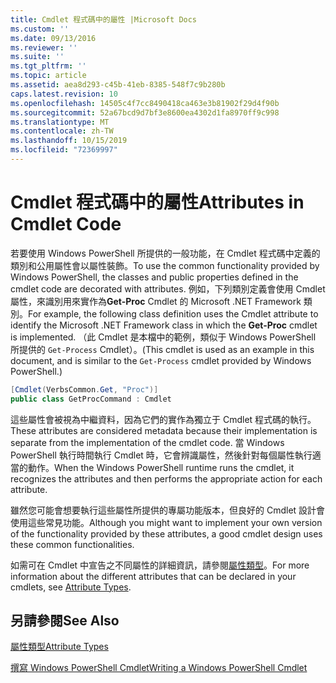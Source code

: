 ```yaml
---
title: Cmdlet 程式碼中的屬性 |Microsoft Docs
ms.custom: ''
ms.date: 09/13/2016
ms.reviewer: ''
ms.suite: ''
ms.tgt_pltfrm: ''
ms.topic: article
ms.assetid: aea8d293-c45b-41eb-8385-548f7c9b280b
caps.latest.revision: 10
ms.openlocfilehash: 14505c4f7cc8490418ca463e3b81902f29d4f90b
ms.sourcegitcommit: 52a67bcd9d7bf3e8600ea4302d1fa8970ff9c998
ms.translationtype: MT
ms.contentlocale: zh-TW
ms.lasthandoff: 10/15/2019
ms.locfileid: "72369997"
---
```

# <a name="attributes-in-cmdlet-code"></a><span data-ttu-id="43b79-102">Cmdlet 程式碼中的屬性</span><span class="sxs-lookup"><span data-stu-id="43b79-102">Attributes in Cmdlet Code</span></span>

<span data-ttu-id="43b79-103">若要使用 Windows PowerShell 所提供的一般功能，在 Cmdlet 程式碼中定義的類別和公用屬性會以屬性裝飾。</span><span class="sxs-lookup"><span data-stu-id="43b79-103">To use the common functionality provided by Windows PowerShell, the classes and public properties defined in the cmdlet code are decorated with attributes.</span></span> <span data-ttu-id="43b79-104">例如，下列類別定義會使用 Cmdlet 屬性，來識別用來實作為**Get-Proc** Cmdlet 的 Microsoft .NET Framework 類別。</span><span class="sxs-lookup"><span data-stu-id="43b79-104">For example, the following class definition uses the Cmdlet attribute to identify the Microsoft .NET Framework class in which the **Get-Proc** cmdlet is implemented.</span></span> <span data-ttu-id="43b79-105">（此 Cmdlet 是本檔中的範例，類似于 Windows PowerShell 所提供的 `Get-Process` Cmdlet）。</span><span class="sxs-lookup"><span data-stu-id="43b79-105">(This cmdlet is used as an example in this document, and is similar to the `Get-Process` cmdlet provided by Windows PowerShell.)</span></span>

```csharp
[Cmdlet(VerbsCommon.Get, "Proc")]
public class GetProcCommand : Cmdlet
```

<span data-ttu-id="43b79-106">這些屬性會被視為中繼資料，因為它們的實作為獨立于 Cmdlet 程式碼的執行。</span><span class="sxs-lookup"><span data-stu-id="43b79-106">These attributes are considered metadata because their implementation is separate from the implementation of the cmdlet code.</span></span> <span data-ttu-id="43b79-107">當 Windows PowerShell 執行時間執行 Cmdlet 時，它會辨識屬性，然後針對每個屬性執行適當的動作。</span><span class="sxs-lookup"><span data-stu-id="43b79-107">When the Windows PowerShell runtime runs the cmdlet, it recognizes the attributes and then performs the appropriate action for each attribute.</span></span>

<span data-ttu-id="43b79-108">雖然您可能會想要執行這些屬性所提供的專屬功能版本，但良好的 Cmdlet 設計會使用這些常見功能。</span><span class="sxs-lookup"><span data-stu-id="43b79-108">Although you might want to implement your own version of the functionality provided by these attributes, a good cmdlet design uses these common functionalities.</span></span>

<span data-ttu-id="43b79-109">如需可在 Cmdlet 中宣告之不同屬性的詳細資訊，請參閱[屬性類型](./attribute-types.md)。</span><span class="sxs-lookup"><span data-stu-id="43b79-109">For more information about the different attributes that can be declared in your cmdlets, see [Attribute Types](./attribute-types.md).</span></span>

## <a name="see-also"></a><span data-ttu-id="43b79-110">另請參閱</span><span class="sxs-lookup"><span data-stu-id="43b79-110">See Also</span></span>

[<span data-ttu-id="43b79-111">屬性類型</span><span class="sxs-lookup"><span data-stu-id="43b79-111">Attribute Types</span></span>](./attribute-types.md)

[<span data-ttu-id="43b79-112">撰寫 Windows PowerShell Cmdlet</span><span class="sxs-lookup"><span data-stu-id="43b79-112">Writing a Windows PowerShell Cmdlet</span></span>](./writing-a-windows-powershell-cmdlet.md)
